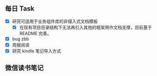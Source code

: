 ## 每日 Task
- [x] 研究可适用于业务组件库的非侵入式文档模板
	- [x] 在现有项目目录结构下无法再引入其他的框架用作文档支撑，目前基于 README 完善。
- [x] bug zbb
- [x] 周报阅读
- [x] 研究 kindle 笔记导入方式

## 微信读书笔记
<!-- start of weread -->
<!-- end of weread -->